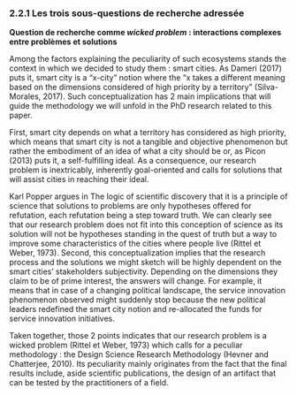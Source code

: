 ### 2.2.1 Les trois sous-questions de recherche adressée

**Question de recherche comme _wicked problem_ : interactions complexes entre problèmes et solutions**

Among the factors explaining the peculiarity of such ecosystems stands the context in which we decided to study them : smart cities. As Dameri (2017) puts it, smart city is a “x-city” notion where the “x takes a different meaning based on the dimensions considered of high priority by a territory” (Silva-Morales, 2017). Such conceptualization has 2 main implications that will guide the methodology we will unfold in the PhD research related to this paper. 

First, smart city depends on what a territory has considered as high priority, which means that smart city is not a tangible and objective phenomenon but rather the embodiment of an idea of what a city should be or, as Picon (2013) puts it, a self-fulfilling ideal. As a consequence, our research problem is inextricably, inherently goal-oriented and calls for solutions that will assist cities in reaching their ideal. 

Karl Popper argues in The logic of scientific discovery that it is a principle of science that solutions to problems are only hypotheses offered for refutation, each refutation being a step toward truth. We can clearly see that our research problem does not fit into this conception of science as its solution will not be hypotheses standing in the quest of truth but a way to improve some characteristics of the cities where people live (Rittel et Weber, 1973). 
Second, this conceptualization implies that the research process and the solutions we might sketch will be highly dependent on the smart cities’ stakeholders subjectivity. Depending on the dimensions they claim to be of prime interest, the answers will change. For example, it means that in case of a changing political landscape, the service innovation phenomenon observed might suddenly stop because the new political leaders redefined the  smart city notion and re-allocated the funds for service innovation initiatives. 

Taken together, those 2 points indicates that our research problem is a wicked problem (Rittel et Weber, 1973) which calls for a peculiar methodology : the  Design Science Research Methodology (Hevner and Chatterjee, 2010). Its peculiarity mainly originates from the fact that the final results include, aside scientific publications, the design of an artifact that can be tested by the practitioners of a field.
